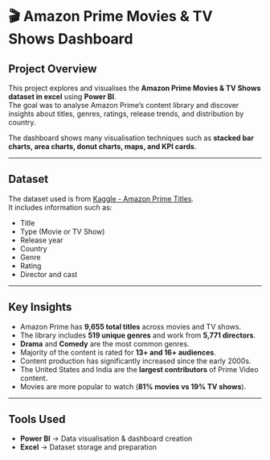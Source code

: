 # 🎬 Amazon Prime Movies & TV Shows Dashboard

## Project Overview
This project explores and visualises the **Amazon Prime Movies & TV Shows dataset in excel** using **Power BI**.  
The goal was to analyse Amazon Prime’s content library and discover insights about titles, genres, ratings, release trends, and distribution by country.

The dashboard shows many visualisation techniques such as **stacked bar charts, area charts, donut charts, maps, and KPI cards**.

---


## Dataset
The dataset used is from [Kaggle - Amazon Prime Titles](https://www.kaggle.com/datasets/shivamb/amazon-prime-movies-and-tv-shows).  
It includes information such as:
- Title
- Type (Movie or TV Show)
- Release year
- Country
- Genre
- Rating
- Director and cast

---

## Key Insights
- Amazon Prime has **9,655 total titles** across movies and TV shows.  
- The library includes **519 unique genres** and work from **5,771 directors**.  
- **Drama** and **Comedy** are the most common genres.  
- Majority of the content is rated for **13+ and 16+ audiences**.  
- Content production has significantly increased since the early 2000s.  
- The United States and India are the **largest contributors** of Prime Video content.  
- Movies are more popular to watch (**81% movies vs 19% TV shows**).  

---

## Tools Used
- **Power BI** → Data visualisation & dashboard creation  
- **Excel** → Dataset storage and preparation  
